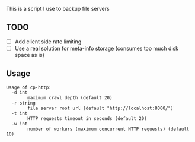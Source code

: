 This is a script I use to backup file servers 

## TODO 

- [ ] Add client side rate limiting
- [ ] Use a real solution for meta-info storage (consumes too much disk space as is)

## Usage
```
Usage of cp-http:
  -d int
        maximum crawl depth (default 20)
  -r string
        file server root url (default "http://localhost:8000/")
  -t int
        HTTP requests timeout in seconds (default 20)
  -w int
        number of workers (maximum concurrent HTTP requests) (default 10)
```
